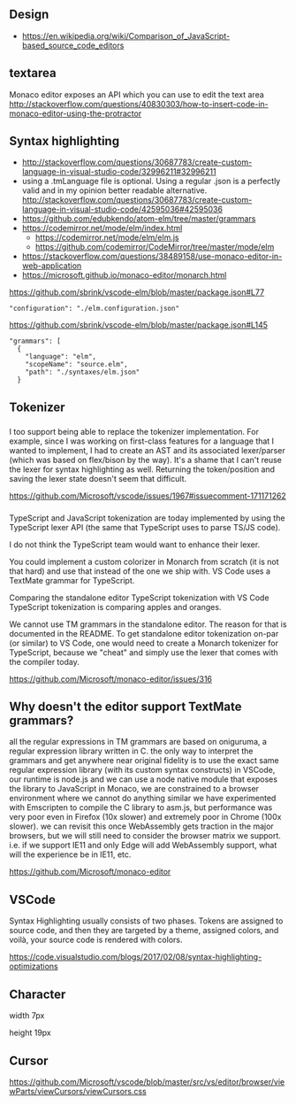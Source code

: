 ## Design

- https://en.wikipedia.org/wiki/Comparison_of_JavaScript-based_source_code_editors

## textarea

Monaco editor exposes an API which you can use to edit the text area http://stackoverflow.com/questions/40830303/how-to-insert-code-in-monaco-editor-using-the-protractor

## Syntax highlighting

- http://stackoverflow.com/questions/30687783/create-custom-language-in-visual-studio-code/32996211#32996211
- using a .tmLanguage file is optional. Using a regular .json is a perfectly valid and in my opinion better readable alternative. http://stackoverflow.com/questions/30687783/create-custom-language-in-visual-studio-code/42595036#42595036
- https://github.com/edubkendo/atom-elm/tree/master/grammars
- https://codemirror.net/mode/elm/index.html
  - https://codemirror.net/mode/elm/elm.js
  - https://github.com/codemirror/CodeMirror/tree/master/mode/elm
- https://stackoverflow.com/questions/38489158/use-monaco-editor-in-web-application
- https://microsoft.github.io/monaco-editor/monarch.html

https://github.com/sbrink/vscode-elm/blob/master/package.json#L77

```
"configuration": "./elm.configuration.json"
```

https://github.com/sbrink/vscode-elm/blob/master/package.json#L145

```
"grammars": [
  {
    "language": "elm",
    "scopeName": "source.elm",
    "path": "./syntaxes/elm.json"
  }
```

## Tokenizer

###

I too support being able to replace the tokenizer implementation. For example, since I was working on first-class features for a language that I wanted to implement, I had to create an AST and its associated lexer/parser (which was based on flex/bison by the way). It's a shame that I can't reuse the lexer for syntax highlighting as well. Returning the token/position and saving the lexer state doesn't seem that difficult.

https://github.com/Microsoft/vscode/issues/1967#issuecomment-171171262

###

TypeScript and JavaScript tokenization are today implemented by using the TypeScript lexer API (the same that TypeScript uses to parse TS/JS code).

I do not think the TypeScript team would want to enhance their lexer.

You could implement a custom colorizer in Monarch from scratch (it is not that hard) and use that instead of the one we ship with. VS Code uses a TextMate grammar for TypeScript.

Comparing the standalone editor TypeScript tokenization with VS Code TypeScript tokenization is comparing apples and oranges.

We cannot use TM grammars in the standalone editor. The reason for that is documented in the README. To get standalone editor tokenization on-par (or similar) to VS Code, one would need to create a Monarch tokenizer for TypeScript, because we "cheat" and simply use the lexer that comes with the compiler today.

https://github.com/Microsoft/monaco-editor/issues/316

##  Why doesn't the editor support TextMate grammars?

all the regular expressions in TM grammars are based on oniguruma, a regular expression library written in C.
the only way to interpret the grammars and get anywhere near original fidelity is to use the exact same regular expression library (with its custom syntax constructs)
in VSCode, our runtime is node.js and we can use a node native module that exposes the library to JavaScript
in Monaco, we are constrained to a browser environment where we cannot do anything similar
we have experimented with Emscripten to compile the C library to asm.js, but performance was very poor even in Firefox (10x slower) and extremely poor in Chrome (100x slower).
we can revisit this once WebAssembly gets traction in the major browsers, but we will still need to consider the browser matrix we support. i.e. if we support IE11 and only Edge will add WebAssembly support, what will the experience be in IE11, etc.

https://github.com/Microsoft/monaco-editor

## VSCode

Syntax Highlighting usually consists of two phases. Tokens are assigned to source code, and then they are targeted by a theme, assigned colors, and voilà, your source code is rendered with colors.

https://code.visualstudio.com/blogs/2017/02/08/syntax-highlighting-optimizations

## Character

width 7px

height 19px

## Cursor

https://github.com/Microsoft/vscode/blob/master/src/vs/editor/browser/viewParts/viewCursors/viewCursors.css
